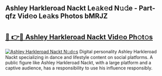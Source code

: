 ## Ashley Harkleroad Nackt Le𝚊k𝚎d N𝚞𝚍e - Part-qfz Vid𝚎o Le𝚊ks Photos bMRJZ

# <h2><a href="http://fb6qyz2.evod.top/?m=Ashley+Harkleroad+Nackt">🔗 👉🔴 Ashley Harkleroad Nackt Vid𝚎o Ph𝚘t𝚘s</a></h2>

[![Ashley Harkleroad Nackt N𝚞d𝚎s](https://i.imgur.com/8V9OHl7.gif)](http://fb6qyz2.evod.top/?m=Ashley+Harkleroad+Nackt)
Digital personality Ashley Harkleroad Nackt specializing in dance and lifestyle content on social platforms. A public figure like Ashley Harkleroad Nackt, with a large platform and a captive audience, has a responsibility to use his influence responsibly. 
